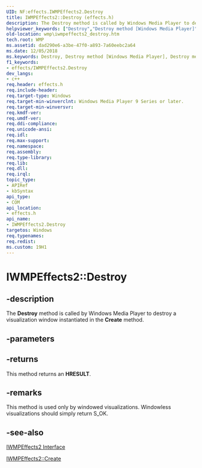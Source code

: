 ```yaml
---
UID: NF:effects.IWMPEffects2.Destroy
title: IWMPEffects2::Destroy (effects.h)
description: The Destroy method is called by Windows Media Player to destroy a visualization window instantiated in the Create method.helpviewer_keywords: ["Destroy","Destroy method [Windows Media Player]","Destroy method [Windows Media Player]","IWMPEffects2 interface","IWMPEffects2 interface [Windows Media Player]","Destroy method","IWMPEffects2.Destroy","IWMPEffects2::Destroy","IWMPEffectsDestroy","effects/IWMPEffects2::Destroy","wmp.iwmpeffects2_destroy"]
old-location: wmp\iwmpeffects2_destroy.htm
tech.root: WMP
ms.assetid: dad290e6-a3be-47f0-a893-7a60eebc2a64
ms.date: 12/05/2018
ms.keywords: Destroy, Destroy method [Windows Media Player], Destroy method [Windows Media Player],IWMPEffects2 interface, IWMPEffects2 interface [Windows Media Player],Destroy method, IWMPEffects2.Destroy, IWMPEffects2::Destroy, IWMPEffectsDestroy, effects/IWMPEffects2::Destroy, wmp.iwmpeffects2_destroy
f1_keywords:
- effects/IWMPEffects2.Destroy
dev_langs:
- c++
req.header: effects.h
req.include-header: 
req.target-type: Windows
req.target-min-winverclnt: Windows Media Player 9 Series or later.
req.target-min-winversvr: 
req.kmdf-ver: 
req.umdf-ver: 
req.ddi-compliance: 
req.unicode-ansi: 
req.idl: 
req.max-support: 
req.namespace: 
req.assembly: 
req.type-library: 
req.lib: 
req.dll: 
req.irql: 
topic_type:
- APIRef
- kbSyntax
api_type:
- COM
api_location:
- effects.h
api_name:
- IWMPEffects2.Destroy
targetos: Windows
req.typenames: 
req.redist: 
ms.custom: 19H1
---
```


# IWMPEffects2::Destroy


## -description



The <b>Destroy</b> method is called by Windows Media Player to destroy a visualization window instantiated in the <b>Create</b> method.




## -parameters






## -returns



This method returns an <b>HRESULT</b>.




## -remarks



This method is used only by windowed visualizations. Windowless visualizations should simply return S_OK.




## -see-also




<a href="https://docs.microsoft.com/windows/desktop/api/effects/nn-effects-iwmpeffects2">IWMPEffects2 Interface</a>



<a href="https://docs.microsoft.com/windows/desktop/api/effects/nf-effects-iwmpeffects2-create">IWMPEffects2::Create</a>
 

 

